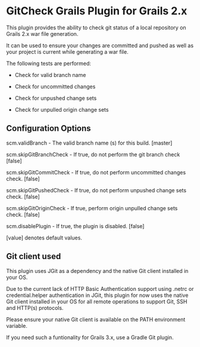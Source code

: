 GitCheck Grails Plugin for Grails 2.x
=====================================

This plugin provides the ability to check git status of a local repository on
Grails 2.x war file generation.

It can be used to ensure your changes are committed and pushed as well as your
project is current while generating a war file.

The following tests are performed:

-   Check for valid branch name

-   Check for uncommitted changes

-   Check for unpushed change sets

-   Check for unpulled origin change sets



Configuration Options
---------------------

scm.validBranch - The valid branch name (s) for this build. [master]

scm.skipGitBranchCheck - If true, do not perform the git branch check [false]

scm.skipGitCommitCheck - If true, do not perform uncommitted changes check. [false]

scm.skipGitPushedCheck - If true, do not perform unpushed change sets check. [false]

scm.skipGitOriginCheck - If true, perform origin unpulled change sets check. [false]

scm.disablePlugin - If true, the plugin is disabled. [false] 

[value] denotes default values.

Git client used
---------------

This plugin uses JGit as a dependency and the native Git client installed in your OS.

Due to the current lack of HTTP Basic Authentication support using .netrc or
credential.helper authentication in JGit, this plugin for now uses the native Git client installed in your OS for all
remote operations to support Git, SSH and HTTP(s) protocols.

Please ensure your native Git client is available on the PATH environment variable.


If you need such a funtionality for Grails 3.x, use a Gradle Git plugin.

